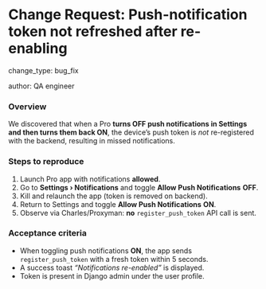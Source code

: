 # Change Request: Push-notification token not refreshed after re-enabling

change_type: bug_fix

author: QA engineer

### Overview
We discovered that when a Pro **turns OFF push notifications in Settings and then turns them back ON**, the device’s push token is *not* re-registered with the backend, resulting in missed notifications.

### Steps to reproduce
1. Launch Pro app with notifications **allowed**.  
2. Go to **Settings › Notifications** and toggle **Allow Push Notifications** **OFF**.  
3. Kill and relaunch the app (token is removed on backend).  
4. Return to Settings and toggle **Allow Push Notifications** **ON**.  
5. Observe via Charles/Proxyman: **no** `register_push_token` API call is sent.

### Acceptance criteria
- When toggling push notifications **ON**, the app sends `register_push_token` with a fresh token within 5 seconds.
- A success toast *“Notifications re-enabled”* is displayed.
- Token is present in Django admin under the user profile.
